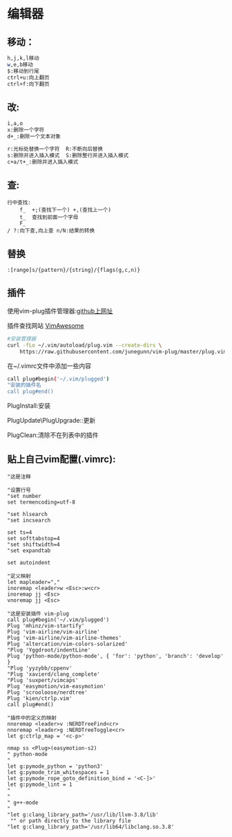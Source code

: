 # 编辑器



## 移动：

```bash
h,j,k,l移动
w,e,b移动
$:移动到行尾
ctrl+u:向上翻页
ctrl+f:向下翻页
```



## 改:

```bash
i,a,o
x:删除一个字符
d+_:删除一个文本对象

r:光标处替换一个字符  R:不断向后替换
s:删除并进入插入模式  S:删除整行并进入插入模式
c+a/t+_:删除并进入插入模式
```



## 查:

```
行中查找:
	f_  +;(查找下一个) +,(查找上一个)
	t_  查找到前面一个字母
	F_
/ ?:向下查,向上查 n/N:结果的转换
```



## 替换

```
:[range]s/{pattern}/{string}/{flags(g,c,n)}
```



## 插件

使用vim-plug插件管理器:[github上网址](https://github.com/junegunn/vim-plug)

插件查找网站 [VimAwesome](https://vimawesome.com/)



```bash
#安装管理器
curl -fLo ~/.vim/autoload/plug.vim --create-dirs \
    https://raw.githubusercontent.com/junegunn/vim-plug/master/plug.vim
```

在~/.vimrc文件中添加一些内容

```bash
call plug#begin('~/.vim/plugged')
"安装的插件名
call plug#end()
```

PlugInstall:安装

PlugUpdate\PlugUpgrade::更新

PlugClean:清除不在列表中的插件



## 贴上自己vim配置(.vimrc):

```shell
"这是注释

"设置行号
"set number
set termencoding=utf-8

"set hlsearch
"set incsearch

set ts=4
set softtabstop=4
"set shiftwidth=4
"set expandtab

set autoindent

"定义映射
let mapleader=","
inoremap <leader>w <Esc>:w<cr>
inoremap jj <Esc>
vnoremap jj <Esc>

"这是安装插件 vim-plug
call plug#begin('~/.vim/plugged')
Plug 'mhinz/vim-startify'
Plug 'vim-airline/vim-airline'
Plug 'vim-airline/vim-airline-themes'
Plug 'altercation/vim-colors-solarized'
"Plug 'Yggdroot/indentLine'
Plug 'python-mode/python-mode', { 'for': 'python', 'branch': 'develop' }
"Plug 'yyzybb/cppenv'
"Plug 'xavierd/clang_complete'
"Plug 'suxpert/vimcaps'
Plug 'easymotion/vim-easymotion'
Plug 'scrooloose/nerdtree'
Plug 'kien/ctrlp.vim'
call plug#end()

"插件中的定义的映射
nnoremap <leader>v :NERDTreeFind<cr>
nnoremap <leader>g :NERDTreeToggle<cr>
let g:ctrlp_map = '<c-p>'

nmap ss <Plug>(easymotion-s2)
" python-mode
"
let g:pymode_python = 'python3'
let g:pymode_trim_whitespaces = 1
let g:pymode_rope_goto_definition_bind = '<C-]>'
let g:pymode_lint = 1 
"
"
" g++-mode
"
"let g:clang_library_path='/usr/lib/llvm-3.8/lib'
 "" or path directly to the library file
"let g:clang_library_path='/usr/lib64/libclang.so.3.8'
```

